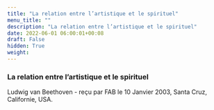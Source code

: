 ```yaml
---
title: "La relation entre l’artistique et le spirituel"
menu_title: ""
description: "La relation entre l’artistique et le spirituel"
date: 2022-06-01 06:00:01+00:08
draft: False
hidden: True
weight:
---
```

### La relation entre l’artistique et le spirituel

Ludwig van Beethoven - reçu par FAB le 10 Janvier 2003, Santa Cruz, Californie, USA.
